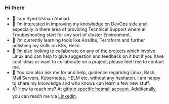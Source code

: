 ### Hi there

- 👋 I am Syed Usman Ahmad.
- 👀 I’m interested in improving my knowledge on DevOps side and especially in there area of providing Tecnhical Support where all Troubeshooting start for any sort of cluster Environment.
- 🌱 I’m currently learning tools like Ansilbe, Terraform and further polishing my skills on K8s, Helm.
- 👯 I’m also looking to collaborate on any of the projects which involve Linux and can help to give suggestion and feedback on it but if you have cool ideas or want to collaborate on a project, please feel free to contact me.
- 💬 You can also ask me for and help, guidence regaridng Linux, Bash, Mail Servers, Kubernetes, HELM etc. without any hesitaton. I am happy to share my knowledge and who knows can learn a few new stuff. 
- 📫 How to reach me? At [github specific hotmail account](mailto:syed_usman_ahmed@hotmail.com?subject=[GitHub]%20Hello%20from%20Github). Additionally, you can reach me via [Linkedin](https://www.linkedin.com/in/syed-usman-ahmad-b1415515/).


<!--
**usmangt/usmangt** is a ✨ _special_ ✨ repository because its `README.md` (this file) appears on your GitHub profile.

Here are some ideas to get you started:

- 🔭 I’m currently working on ...
- 🌱 I’m currently learning ...
- 👯 I’m looking to collaborate on ...
- 🤔 I’m looking for help with ...
- 💬 Ask me about ...
- 📫 How to reach me: ...
- 😄 Pronouns: ...
- ⚡ Fun fact: ...
-->
